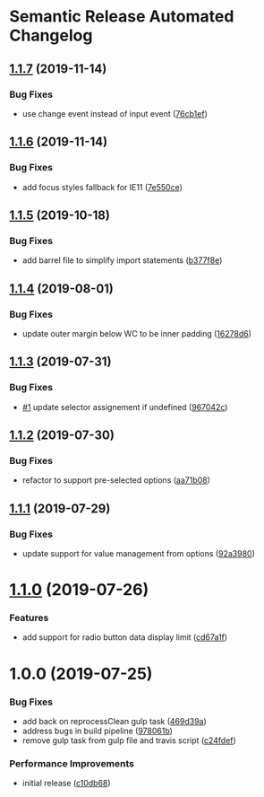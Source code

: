 # Semantic Release Automated Changelog

## [1.1.7](https://github.com/AlaskaAirlines/OrionStatelessComponents__ods-inputoptions/compare/v1.1.6...v1.1.7) (2019-11-14)


### Bug Fixes

* use change event instead of input event ([76cb1ef](https://github.com/AlaskaAirlines/OrionStatelessComponents__ods-inputoptions/commit/76cb1ef))

## [1.1.6](https://github.com/AlaskaAirlines/OrionStatelessComponents__ods-inputoptions/compare/v1.1.5...v1.1.6) (2019-11-14)


### Bug Fixes

* add focus styles fallback for IE11 ([7e550ce](https://github.com/AlaskaAirlines/OrionStatelessComponents__ods-inputoptions/commit/7e550ce))

## [1.1.5](https://github.com/AlaskaAirlines/OrionStatelessComponents__ods-inputoptions/compare/v1.1.4...v1.1.5) (2019-10-18)


### Bug Fixes

* add barrel file to simplify import statements ([b377f8e](https://github.com/AlaskaAirlines/OrionStatelessComponents__ods-inputoptions/commit/b377f8e))

## [1.1.4](https://github.com/AlaskaAirlines/OrionStatelessComponents__ods-inputoptions/compare/v1.1.3...v1.1.4) (2019-08-01)


### Bug Fixes

* update outer margin below WC to be inner padding ([16278d6](https://github.com/AlaskaAirlines/OrionStatelessComponents__ods-inputoptions/commit/16278d6))

## [1.1.3](https://github.com/AlaskaAirlines/OrionStatelessComponents__ods-inputoptions/compare/v1.1.2...v1.1.3) (2019-07-31)


### Bug Fixes

* [#1](https://github.com/AlaskaAirlines/OrionStatelessComponents__ods-inputoptions/issues/1) update selector assignement if undefined ([967042c](https://github.com/AlaskaAirlines/OrionStatelessComponents__ods-inputoptions/commit/967042c))

## [1.1.2](https://github.com/AlaskaAirlines/OrionStatelessComponents__ods-inputoptions/compare/v1.1.1...v1.1.2) (2019-07-30)


### Bug Fixes

* refactor to support pre-selected options ([aa71b08](https://github.com/AlaskaAirlines/OrionStatelessComponents__ods-inputoptions/commit/aa71b08))

## [1.1.1](https://github.com/AlaskaAirlines/OrionStatelessComponents__ods-inputoptions/compare/v1.1.0...v1.1.1) (2019-07-29)


### Bug Fixes

* update support for value management from options ([92a3980](https://github.com/AlaskaAirlines/OrionStatelessComponents__ods-inputoptions/commit/92a3980))

# [1.1.0](https://github.com/AlaskaAirlines/OrionStatelessComponents__ods-inputoptions/compare/v1.0.0...v1.1.0) (2019-07-26)


### Features

* add support for radio button data display limit ([cd67a1f](https://github.com/AlaskaAirlines/OrionStatelessComponents__ods-inputoptions/commit/cd67a1f))

# 1.0.0 (2019-07-25)


### Bug Fixes

* add back on reprocessClean gulp task ([469d39a](https://github.com/AlaskaAirlines/OrionStatelessComponents__ods-inputoptions/commit/469d39a))
* address bugs in build pipeline ([978061b](https://github.com/AlaskaAirlines/OrionStatelessComponents__ods-inputoptions/commit/978061b))
* remove gulp task from gulp file and travis script ([c24fdef](https://github.com/AlaskaAirlines/OrionStatelessComponents__ods-inputoptions/commit/c24fdef))


### Performance Improvements

* initial release ([c10db68](https://github.com/AlaskaAirlines/OrionStatelessComponents__ods-inputoptions/commit/c10db68))

